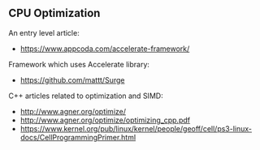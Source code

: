 ## CPU Optimization

An entry level article:

- https://www.appcoda.com/accelerate-framework/

Framework which uses Accelerate library:

- https://github.com/mattt/Surge

C++ articles related to optimization and SIMD:

- http://www.agner.org/optimize/
- http://www.agner.org/optimize/optimizing_cpp.pdf
- https://www.kernel.org/pub/linux/kernel/people/geoff/cell/ps3-linux-docs/CellProgrammingPrimer.html
